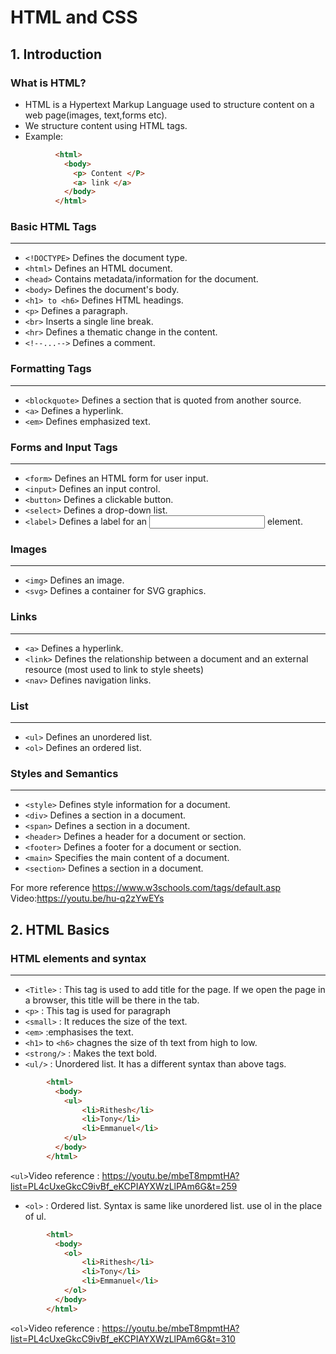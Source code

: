 # HTML and CSS
## 1. Introduction
### What is HTML?
- HTML is a Hypertext Markup Language used to structure content on a web page(images, text,forms etc).
- We structure content using HTML tags.
- Example:
```html
          <html>
            <body>
              <p> Content </P>
              <a> link </a>
            </body>
          </html>
 ```
  ### Basic HTML Tags
  ------------------
  - `<!DOCTYPE>`  	Defines the document type.
  - `<html>` 	Defines an HTML document.
  - `<head>` 	Contains metadata/information for the document.
  - `<body>` 	Defines the document's body.
  - `<h1> to <h6>` 	Defines HTML headings.
  - `<p>` 	Defines a paragraph.
  - `<br>` 	Inserts a single line break.
  - `<hr>` 	Defines a thematic change in the content.
  - `<!--...-->` 	Defines a comment.
  ### Formatting Tags
  --------------------
  - `<blockquote>` 	Defines a section that is quoted from another source.
  - `<a>`	Defines a hyperlink.
  - `<em>` 	Defines emphasized text. 
  ### Forms and Input Tags
  ------------------------
  - `<form>` 	Defines an HTML form for user input.
  - `<input>` 	Defines an input control.
  - `<button>` 	Defines a clickable button.
  - `<select>`	Defines a drop-down list.
  - `<label>` 	Defines a label for an <input> element.
  ### Images
  ------------------------
  - `<img>`	Defines an image.
  - `<svg>`	Defines a container for SVG graphics.
  ### Links
  ------------------------
  - `<a>`	Defines a hyperlink.
  - `<link>` 	Defines the relationship between a document and an external resource (most used to link to style sheets)
  - `<nav>` 	Defines navigation links.
  ### List
  ------------------------
  - `<ul>` 	Defines an unordered list.
  - `<ol>` 	Defines an ordered list.
  ### Styles and Semantics
  ------------------------
  - `<style>`	Defines style information for a document.
  - `<div>`	Defines a section in a document.
  - `<span>` 	Defines a section in a document.
  - `<header>` 	Defines a header for a document or section.
  - `<footer>` 	Defines a footer for a document or section.
  - `<main>` 	Specifies the main content of a document.
  - `<section>` 	Defines a section in a document.
  
  For more reference https://www.w3schools.com/tags/default.asp
  <br>Video:https://youtu.be/hu-q2zYwEYs
  
  ## 2. HTML Basics
  
  ### HTML elements and syntax
  ----------------------------
  - `<Title>` : This tag is used to add title for the page. If we open the page in a browser, this title will be there in the tab.
  - `<p>` : This tag is used for paragraph
  - `<small>` : It reduces the size of the text.
  - `<em>` :emphasises the text.
  - `<h1>` to `<h6>` chagnes the size of th text from high to low.
  - `<strong/>` : Makes the text bold.
  - `<ul/>` : Unordered list. It has a different syntax than above tags.
  ```html
          <html>
            <body>
              <ul>
                  <li>Rithesh</li>
                  <li>Tony</li>
                  <li>Emmanuel</li>
              </ul>              
            </body>
          </html>
 
```  
   `<ul>`Video reference : https://youtu.be/mbeT8mpmtHA?list=PL4cUxeGkcC9ivBf_eKCPIAYXWzLlPAm6G&t=259
   
  - `<ol>` : Ordered list. Syntax is same like unordered list. use ol in the place of ul.
  ```html
          <html>
            <body>
              <ol>
                  <li>Rithesh</li>
                  <li>Tony</li>
                  <li>Emmanuel</li>
              </ol>              
            </body>
          </html>
 
``` 
   `<ol>`Video reference : https://youtu.be/mbeT8mpmtHA?list=PL4cUxeGkcC9ivBf_eKCPIAYXWzLlPAm6G&t=310
  
  
  
  
